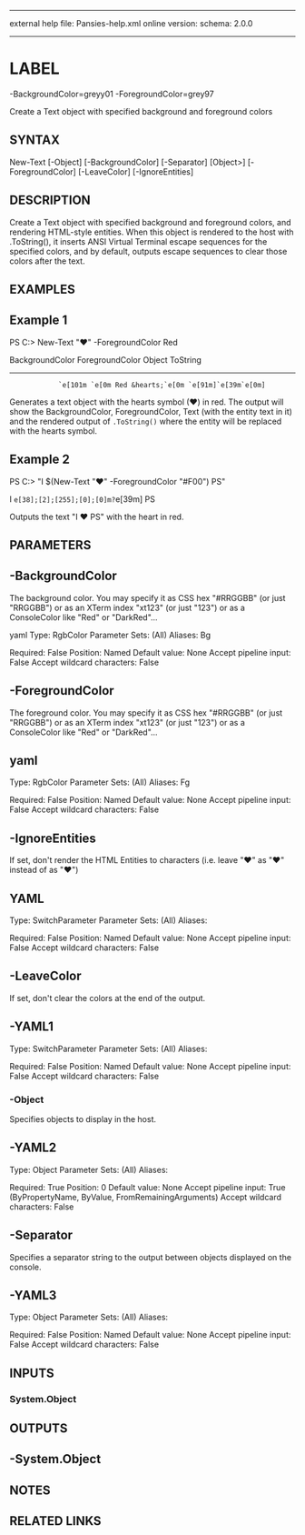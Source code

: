 ﻿---

external help file: Pansies-help.xml
online version:
schema: 2.0.0

---

# LABEL

-BackgroundColor=greyy01
-ForegroundColor=grey97

Create a Text object with specified background and foreground colors

## SYNTAX

New-Text [-Object] [-BackgroundColor] [-Separator] [Object>] [-ForegroundColor] [-LeaveColor] [-IgnoreEntities]

## DESCRIPTION

Create a Text object with specified background and foreground colors, and rendering HTML-style entities.
When this object is rendered to the host with .ToString(), it inserts ANSI Virtual Terminal escape sequences for the specified colors,
and by default, outputs escape sequences to clear those colors after the text.

## EXAMPLES

## Example 1

PS C:\> New-Text "&hearts;" -ForegroundColor Red

BackgroundColor ForegroundColor Object       ToString
--------------- --------------- ------       --------
                `e[101m `e[0m Red &hearts;`e[0m `e[91m]`e[39m`e[0m]

Generates a text object with the hearts symbol (♥) in red. The output will show the BackgroundColor, ForegroundColor, Text (with the entity text in it) and the rendered output of `.ToString()` where the entity will be replaced with the hearts symbol.

## Example 2

PS C:\> "I $(New-Text "&hearts;" -ForegroundColor "#F00") PS"

I `e[38];[2];[255];[0];[0]m?`e[39m] PS

Outputs the text "I ♥ PS" with the heart in red.

## PARAMETERS

## -BackgroundColor

The background color. You may specify it as CSS hex "#RRGGBB" (or just "RRGGBB") or as an XTerm index "xt123" (or just "123") or as a ConsoleColor like "Red" or "DarkRed"...

yaml
Type: RgbColor
Parameter Sets: (All)
Aliases: Bg

Required: False
Position: Named
Default value: None
Accept pipeline input: False
Accept wildcard characters: False

## -ForegroundColor

The foreground color. You may specify it as CSS hex "#RRGGBB" (or just "RRGGBB") or as an XTerm index "xt123" (or just "123") or as a ConsoleColor like "Red" or "DarkRed"...

## yaml

Type: RgbColor
Parameter Sets: (All)
Aliases: Fg

Required: False
Position: Named
Default value: None
Accept pipeline input: False
Accept wildcard characters: False

## -IgnoreEntities

If set, don't render the HTML Entities to characters (i.e. leave "&hearts;" as "&hearts;" instead of as "♥")

## YAML

Type: SwitchParameter
Parameter Sets: (All)
Aliases:

Required: False
Position: Named
Default value: None
Accept pipeline input: False
Accept wildcard characters: False

## -LeaveColor

If set, don't clear the colors at the end of the output.

## -YAML1

Type: SwitchParameter
Parameter Sets: (All)
Aliases:

Required: False
Position: Named
Default value: None
Accept pipeline input: False
Accept wildcard characters: False

### -Object

Specifies objects to display in the host.

## -YAML2

Type: Object
Parameter Sets: (All)
Aliases:

Required: True
Position: 0
Default value: None
Accept pipeline input: True (ByPropertyName, ByValue, FromRemainingArguments)
Accept wildcard characters: False

## -Separator

Specifies a separator string to the output between objects displayed on the console.

## -YAML3

Type: Object
Parameter Sets: (All)
Aliases:

Required: False
Position: Named
Default value: None
Accept pipeline input: False
Accept wildcard characters: False

## INPUTS

### System.Object

## OUTPUTS

## -System.Object

## NOTES

## RELATED LINKS
